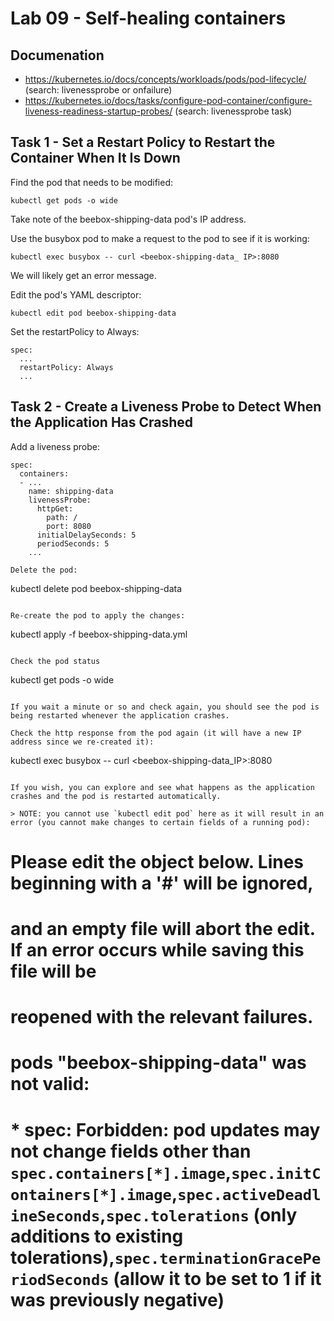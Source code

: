 # Lab 09 - Self-healing containers

## Documenation

* https://kubernetes.io/docs/concepts/workloads/pods/pod-lifecycle/ (search: livenessprobe or onfailure)
* https://kubernetes.io/docs/tasks/configure-pod-container/configure-liveness-readiness-startup-probes/ (search: livenessprobe task)

## Task 1 - Set a Restart Policy to Restart the Container When It Is Down
Find the pod that needs to be modified:
```
kubectl get pods -o wide
```

Take note of the beebox-shipping-data pod's IP address.

Use the busybox pod to make a request to the pod to see if it is working:
```
kubectl exec busybox -- curl <beebox-shipping-data_ IP>:8080
```

We will likely get an error message.

Edit the pod's YAML descriptor:
```
kubectl edit pod beebox-shipping-data
```

Set the restartPolicy to Always:
```
spec:
  ...
  restartPolicy: Always
  ...
```

## Task 2 - Create a Liveness Probe to Detect When the Application Has Crashed

Add a liveness probe:
```
spec:
  containers:
  - ...
    name: shipping-data
    livenessProbe:
      httpGet:
        path: /
        port: 8080
      initialDelaySeconds: 5
      periodSeconds: 5
    ...

Delete the pod:
```
kubectl delete pod beebox-shipping-data
```

Re-create the pod to apply the changes:
```
kubectl apply -f beebox-shipping-data.yml
```

Check the pod status
```
kubectl get pods -o wide
```

If you wait a minute or so and check again, you should see the pod is being restarted whenever the application crashes.

Check the http response from the pod again (it will have a new IP address since we re-created it):
```
kubectl exec busybox -- curl <beebox-shipping-data_IP>:8080
```

If you wish, you can explore and see what happens as the application crashes and the pod is restarted automatically.

> NOTE: you cannot use `kubectl edit pod` here as it will result in an error (you cannot make changes to certain fields of a running pod):
```
# Please edit the object below. Lines beginning with a '#' will be ignored,
# and an empty file will abort the edit. If an error occurs while saving this file will be
# reopened with the relevant failures.
#
# pods "beebox-shipping-data" was not valid:
# * spec: Forbidden: pod updates may not change fields other than `spec.containers[*].image`,`spec.initContainers[*].image`,`spec.activeDeadlineSeconds`,`spec.tolerations` (only additions to existing tolerations),`spec.terminationGracePeriodSeconds` (allow it to be set to 1 if it was previously negative)
```